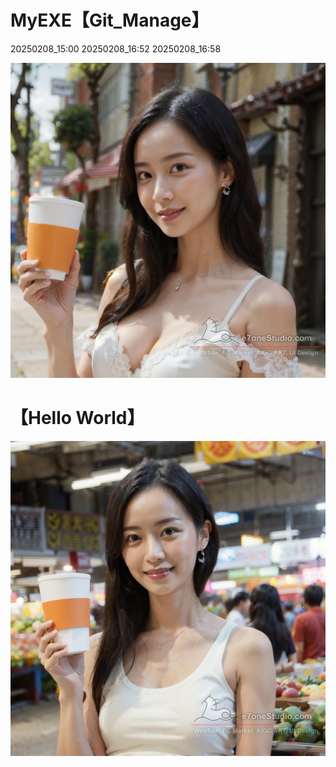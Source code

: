 
# MyEXE【Git_Manage】

20250208_15:00
20250208_16:52
20250208_16:58

<img src="(FilesShare)20240905_AIGC_SD_MyLora_DozhaiGirl_00293.jpg">

# 【Hello World】

<img src="(FilesShare)20240905_AIGC_SD_MyLora_DozhaiGirl_00317.jpg">
